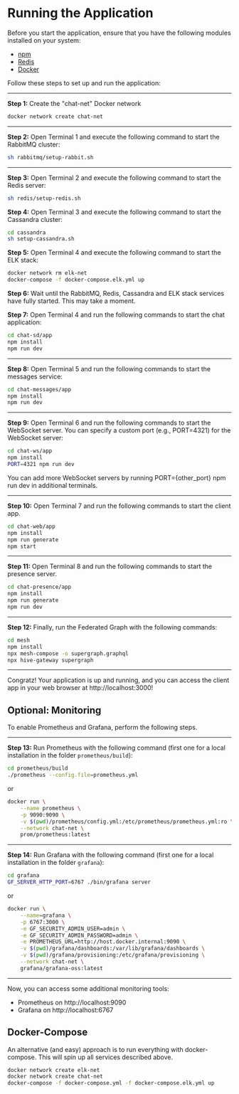 # Running the Application

Before you start the application, ensure that you have the following modules installed on your system:

- [npm](https://www.npmjs.com/)
- [Redis](https://redis.io/)
- [Docker](https://www.docker.com/)

Follow these steps to set up and run the application:

---
**Step 1:** Create the "chat-net" Docker network
```bash
docker network create chat-net
```

---
**Step 2:** Open Terminal 1 and execute the following command to start the RabbitMQ cluster:
```bash
sh rabbitmq/setup-rabbit.sh
```

---
**Step 3:** Open Terminal 2 and execute the following command to start the Redis server:

```bash
sh redis/setup-redis.sh
```

**Step 4:**  Open Terminal 3 and execute the following command to start the Cassandra cluster:

```bash
cd cassandra
sh setup-cassandra.sh
```

**Step 5:**  Open Terminal 4 and execute the following command to start the ELK stack:

```bash
docker network rm elk-net
docker-compose -f docker-compose.elk.yml up
```

**Step 6:**  Wait until the RabbitMQ, Redis, Cassandra and ELK stack services have fully started. This may take a moment.

**Step 7:**  Open Terminal 4 and run the following commands to start the chat application:

```bash
cd chat-sd/app
npm install
npm run dev
```

---
**Step 8:**  Open Terminal 5 and run the following commands to start the messages service:

```bash
cd chat-messages/app
npm install
npm run dev
```

---
**Step 9:**  Open Terminal 6 and run the following commands to start the WebSocket server. You can specify a custom port (e.g., PORT=4321) for the WebSocket server:

```bash
cd chat-ws/app
npm install
PORT=4321 npm run dev
```

You can add more WebSocket servers by running PORT={other_port} npm run dev in additional terminals.

---
**Step 10:**  Open Terminal 7 and run the following commands to start the client app.

```bash
cd chat-web/app
npm install
npm run generate
npm start
```

---
**Step 11:** Open Terminal 8 and run the following commands to start the presence server.

```bash
cd chat-presence/app
npm install
npm run generate
npm run dev
```

---
**Step 12:** Finally, run the Federated Graph with the following commands:

```bash
cd mesh
npm install
npx mesh-compose -o supergraph.graphql
npx hive-gateway supergraph
```

---
Congratz! Your application is up and running, and you can access the client app in your web browser at http://localhost:3000!


## Optional: Monitoring
To enable Prometheus and Grafana, perform the following steps.

---
**Step 13:** Run Prometheus with the following command (first one for a local installation in the folder `prometheus/build`):

```bash
cd prometheus/build
./prometheus --config.file=prometheus.yml
```

or 

```bash
docker run \
    --name prometheus \
    -p 9090:9090 \
    -v $(pwd)/prometheus/config.yml:/etc/prometheus/prometheus.yml:ro \
    --network chat-net \
    prom/prometheus:latest
```

---
**Step 14:** Run Grafana with the following command (first one for a local installation in the folder `grafana`):

```bash
cd grafana
GF_SERVER_HTTP_PORT=6767 ./bin/grafana server
```

or

```bash
docker run \
    --name=grafana \
    -p 6767:3000 \
    -e GF_SECURITY_ADMIN_USER=admin \
    -e GF_SECURITY_ADMIN_PASSWORD=admin \
    -e PROMETHEUS_URL=http://host.docker.internal:9090 \
    -v $(pwd)/grafana/dashboards:/var/lib/grafana/dashboards \
    -v $(pwd)/grafana/provisioning:/etc/grafana/provisioning \
    --network chat-net \
    grafana/grafana-oss:latest
```

---
Now, you can access some additional monitoring tools:
- Prometheus on http://localhost:9090
- Grafana on http://localhost:6767


## Docker-Compose

An alternative (and easy) approach is to run everything with docker-compose. This will spin up all services described above.
```bash
docker network create elk-net 
docker network create chat-net
docker-compose -f docker-compose.yml -f docker-compose.elk.yml up
```